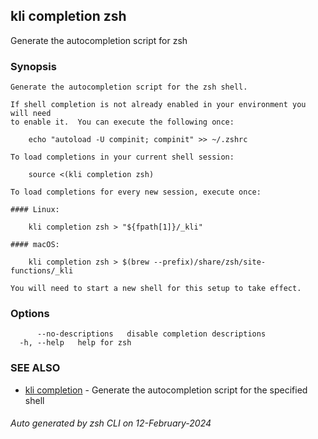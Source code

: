 ## kli completion zsh

Generate the autocompletion script for zsh

### Synopsis

```
Generate the autocompletion script for the zsh shell.

If shell completion is not already enabled in your environment you will need
to enable it.  You can execute the following once:

	echo "autoload -U compinit; compinit" >> ~/.zshrc

To load completions in your current shell session:

	source <(kli completion zsh)

To load completions for every new session, execute once:

#### Linux:

	kli completion zsh > "${fpath[1]}/_kli"

#### macOS:

	kli completion zsh > $(brew --prefix)/share/zsh/site-functions/_kli

You will need to start a new shell for this setup to take effect.

```

### Options

```
      --no-descriptions   disable completion descriptions
  -h, --help   help for zsh
```

### SEE ALSO

* [kli completion](kli_completion.md)  - Generate the autocompletion script for the specified shell

###### Auto generated by zsh CLI on 12-February-2024
